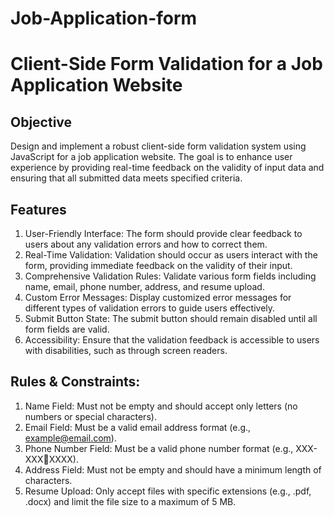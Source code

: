 # Job-Application-form

# Client-Side Form Validation for a Job Application Website

## Objective

Design and implement a robust client-side form validation system using 
JavaScript for a job application website. The goal is to enhance user experience by 
providing real-time feedback on the validity of input data and ensuring that all 
submitted data meets specified criteria.

## Features

1. User-Friendly Interface: The form should provide clear feedback to users 
about any validation errors and how to correct them.
2. Real-Time Validation: Validation should occur as users interact with the 
form, providing immediate feedback on the validity of their input.
3. Comprehensive Validation Rules: Validate various form fields including 
name, email, phone number, address, and resume upload.
4. Custom Error Messages: Display customized error messages for different 
types of validation errors to guide users effectively.
5. Submit Button State: The submit button should remain disabled until all form 
fields are valid.
6. Accessibility: Ensure that the validation feedback is accessible to users with 
disabilities, such as through screen readers.


## Rules & Constraints:

1. Name Field: Must not be empty and should accept only letters (no numbers 
or special characters).
2. Email Field: Must be a valid email address format (e.g., 
example@email.com).
3. Phone Number Field: Must be a valid phone number format (e.g., XXX-XXXXXXX).
4. Address Field: Must not be empty and should have a minimum length of 
characters.
5. Resume Upload: Only accept files with specific extensions (e.g., .pdf, .docx) 
and limit the file size to a maximum of 5 MB.
